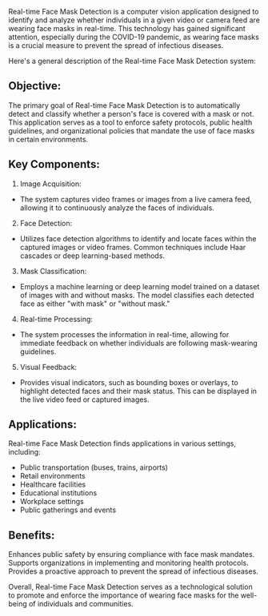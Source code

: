 
Real-time Face Mask Detection is a computer vision application designed to identify and analyze whether individuals in a given video or camera feed are wearing face masks in real-time. This technology has gained significant attention, especially during the COVID-19 pandemic, as wearing face masks is a crucial measure to prevent the spread of infectious diseases.

Here's a general description of the Real-time Face Mask Detection system:

## Objective:
The primary goal of Real-time Face Mask Detection is to automatically detect and classify whether a person's face is covered with a mask or not. This application serves as a tool to enforce safety protocols, public health guidelines, and organizational policies that mandate the use of face masks in certain environments.

## Key Components:

1. Image Acquisition:

* The system captures video frames or images from a live camera feed, allowing it to continuously analyze the faces of individuals.
2. Face Detection:

* Utilizes face detection algorithms to identify and locate faces within the captured images or video frames. Common techniques include Haar cascades or deep learning-based methods.
3. Mask Classification:

* Employs a machine learning or deep learning model trained on a dataset of images with and without masks. The model classifies each detected face as either "with mask" or "without mask."
4. Real-time Processing:

* The system processes the information in real-time, allowing for immediate feedback on whether individuals are following mask-wearing guidelines.
5. Visual Feedback:

* Provides visual indicators, such as bounding boxes or overlays, to highlight detected faces and their mask status. This can be displayed in the live video feed or captured images.

## Applications:
Real-time Face Mask Detection finds applications in various settings, including:

* Public transportation (buses, trains, airports)
* Retail environments
* Healthcare facilities
* Educational institutions
* Workplace settings
* Public gatherings and events
## Benefits:

Enhances public safety by ensuring compliance with face mask mandates.
Supports organizations in implementing and monitoring health protocols.
Provides a proactive approach to prevent the spread of infectious diseases.

Overall, Real-time Face Mask Detection serves as a technological solution to promote and enforce the importance of wearing face masks for the well-being of individuals and communities.

